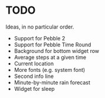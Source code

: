 # TODO

Ideas, in no particular order.

- Support for Pebble 2
- Support for Pebble Time Round
- Background for bottom widget row
- Average steps at a given time
- Current location
- More fonts (e.g. system font)
- Second info line
- Minute-by-minute rain forecast
- Widget for sleep
